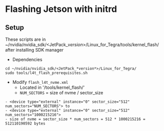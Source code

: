 # Flashing Jetson with initrd

## Setup
These scripts are in  ~/nvidia/nvidia_sdk/<JetPack_*version*>/Linux_for_Tegra/tools/kernel_flash/ after installing SDK manager
- Dependencies
```
cd ~/nvidia/nvidia_sdk/<JetPack_*version*>/Linux_for_Tegra/
sudo tools/l4t_flash_prerequisites.sh
```
- Modify `flash_l4t_nvme.xml` 
  - Located in '/tools/kernel_flash/'
  - `NUM_SECTORS` = size of nvme / sector_size
```
- <device type="external" instance="0" sector_size="512" num_sectors="NUM_SECTORS"> to
- <device type="external" instance="0" sector_size="512" num_sectors="1000215216"> 
- size of nvme = sector_size * num_sectors = 512 * 1000215216 = 512110190592 bytes
```

